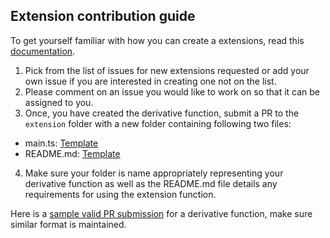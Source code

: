 ## Extension contribution guide

To get yourself familiar with how you can create a extensions, read this [documentation](https://docs.rowy.io/extensions).

1) Pick from the list of issues for new extensions requested or add your own issue if you are interested in creating one not on the list.
2) Please comment on an issue you would like to work on so that it can be assigned to you. 
3) Once, you have created the derivative function, submit a PR to the `extension` folder with a new folder containing following two files:
- main.ts: [Template](https://github.com/rowyio/templates/blob/main/extension/template/main.ts)
- README.md: [Template](https://github.com/rowyio/templates/blob/main/extension/template/README.md)
4) Make sure your folder is name appropriately representing your derivative function as well as the README.md file details any requirements for using the extension function.

Here is a [sample valid PR submission](https://github.com/rowyio/templates/pull/2/files) for a derivative function, make sure similar format is maintained.

